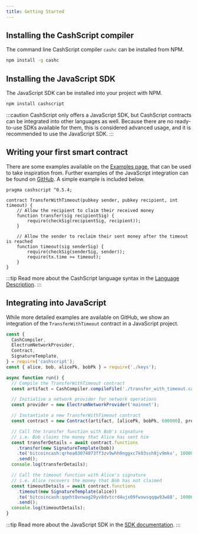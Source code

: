 ```yaml
---
title: Getting Started
---
```


## Installing the CashScript compiler
The command line CashScript compiler `cashc` can be installed from NPM.

```bash
npm install -g cashc
```

## Installing the JavaScript SDK
The JavaScript SDK can be installed into your project with NPM.

```bash
npm install cashscript
```

:::caution
CashScript only offers a JavaScript SDK, but CashScript contracts can be integrated into other languages as well. Because there are no ready-to-use SDKs available for them, this is considered advanced usage, and it is recommended to use the JavaScript SDK.
:::

## Writing your first smart contract
There are some examples available on the [Examples page](/docs/language/examples), that can be used to take inspiration from. Further examples of the JavaScript integration can be found on [GitHub](https://github.com/Bitcoin-com/cashscript/tree/master/examples). A simple example is included below.

```solidity
pragma cashscript ^0.5.4;

contract TransferWithTimeout(pubkey sender, pubkey recipient, int timeout) {
    // Allow the recipient to claim their received money
    function transfer(sig recipientSig) {
        require(checkSig(recipientSig, recipient));
    }

    // Allow the sender to reclaim their sent money after the timeout is reached
    function timeout(sig senderSig) {
        require(checkSig(senderSig, sender));
        require(tx.time >= timeout);
    }
}
```

:::tip
Read more about the CashScript language syntax in the [Language Description](/docs/language/contracts).
:::

## Integrating into JavaScript
While more detailed examples are available on GitHub, we show an integration of the `TransferWithTimeout` contract in a JavaScript project.

```javascript
const {
  CashCompiler,
  ElectrumNetworkProvider,
  Contract,
  SignatureTemplate,
} = require('cashscript');
const { alice, bob, alicePk, bobPk } = require('./keys');

async function run() {
  // Compile the TransferWithTimeout contract
  const artifact = CashCompiler.compileFile('./transfer_with_timeout.cash');

  // Initialise a network provider for network operations
  const provider = new ElectrumNetworkProvider('mainnet');

  // Instantiate a new TransferWithTimeout contract
  const contract = new Contract(artifact, [alicePk, bobPk, 600000], provider);

  // Call the transfer function with Bob's signature
  // i.e. Bob claims the money that Alice has sent him
  const transferDetails = await contract.functions
    .transfer(new SignatureTemplate(bob))
    .to('bitcoincash:qrhea03074073ff3zv9whh0nggxc7k03ssh8jv9mkx', 10000)
    .send();
  console.log(transferDetails);

  // Call the timeout function with Alice's signature
  // i.e. Alice recovers the money that Bob has not claimed
  const timeoutDetails = await contract.functions
    .timeout(new SignatureTemplate(alice))
    .to('bitcoincash:qqeht8vnwag20yv8dvtcrd4ujx09fwxwsqqqw93w88', 10000)
    .send();
  console.log(timeoutDetails);
}
```

:::tip
Read more about the JavaScript SDK in the [SDK documentation](/docs/sdk/instantiation).
:::
